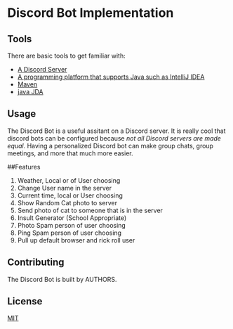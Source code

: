 # Discord Bot Implementation

## Tools
There are basic tools to get familiar with: 
* [A Discord Server](https://support.discord.com/hc/en-us/articles/204849977-How-do-I-create-a-server-)
* [A programming platform that supports Java such as IntelliJ IDEA](https://www.jetbrains.com/idea/download/#section=windows)
* [Maven](https://www.jetbrains.com/help/idea/maven-support.html)
* [java JDA](https://github.com/DV8FromTheWorld/JDA)
## Usage
The Discord Bot is a useful assitant on a Discord server. It is really cool that discord bots can be configured because *not all Discord servers are made equal.* Having a personalized Discord bot can make group chats, group meetings, and more that much more easier. 

##Features
1. Weather, Local or of User choosing
2. Change User name in the server 
3. Current time, local or User choosing
4. Show Random Cat photo to server
5. Send photo of cat to someone that is in the server
6. Insult Generator (School Appropriate)
7. Photo Spam person of user choosing 
8. Ping Spam person of user choosing
9. Pull up default browser and rick roll user

## Contributing
The Discord Bot is built by AUTHORS. 
## License
[MIT](https://choosealicense.com/licenses/mit/)
